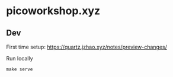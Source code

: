 # picoworkshop.xyz

## Dev

First time setup: https://quartz.jzhao.xyz/notes/preview-changes/

Run locally
```
make serve
```
